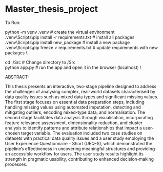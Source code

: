 # Master_thesis_project

To Run:

python -m venv .venv                            # create the virtual environment \
.venv\Scripts\pip install -r requirements.txt   # install all packages \
.venv\Scripts\pip install new_package           # install a new package \
.venv\Scripts\pip freeze > requirements.txt     # update requirements with new packages \

cd ./Src                                        # Change directory to /Src \
python app.py                                   # run the app and open it in the browser (localhost) \

ABSTRACT:

This thesis presents an interactive, two-stage pipeline designed to address the challenges of analysing complex, real-world datasets characterised by data quality issues
such as mixed data types and significant missing values. The first stage focuses on essential data preparation steps, including handling missing values using automated imputation, detecting and mitigating outliers, encoding mixed-type data, and normalisation. 
The second stage facilitates data analysis through visualisation, incorporating feature relevance assessment, dimensionality reduction, and cluster analysis to
identify patterns and attribute relationships that impact a user-chosen target variable. The evaluation included two case studies on datasets with practical data quality issues and a user study employing the User Experience Questionnaire - Short (UEQ-S),
which demonstrated the pipeline’s effectiveness in uncovering meaningful structures and providing an accessible workflow for users. The user study results highlight its strength in pragmatic usability, contributing to enhanced decision-making processes.
